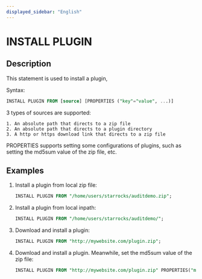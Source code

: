 ```yaml
---
displayed_sidebar: "English"
---
```


# INSTALL PLUGIN

## Description

This statement is used to install a plugin,

Syntax:

```sql
INSTALL PLUGIN FROM [source] [PROPERTIES ("key"="value", ...)]
```

3 types of sources are supported:

```plain text
1. An absolute path that directs to a zip file
2. An absolute path that directs to a plugin directory 
3. A http or https download link that directs to a zip file
```

PROPERTIES supports setting some configurations of plugins, such as setting the  md5sum value of the zip file, etc.

## Examples

1. Install a plugin from local zip file:

    ```sql
    INSTALL PLUGIN FROM "/home/users/starrocks/auditdemo.zip";
    ```

2. Install a plugin from local inpath:

    ```sql
    INSTALL PLUGIN FROM "/home/users/starrocks/auditdemo/";
    ```

3. Download and install a plugin:

    ```sql
    INSTALL PLUGIN FROM "http://mywebsite.com/plugin.zip";
    ```

4. Download and install a plugin. Meanwhile, set the md5sum value of the zip file:

    ```sql
    INSTALL PLUGIN FROM "http://mywebsite.com/plugin.zip" PROPERTIES("md5sum" = "73877f6029216f4314d712086a146570");
    ```
